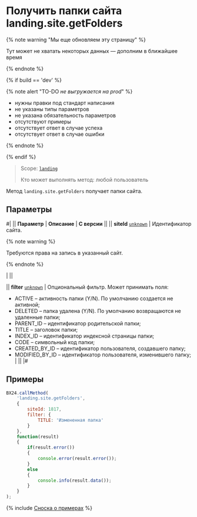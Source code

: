 # Получить папки сайта landing.site.getFolders

{% note warning "Мы еще обновляем эту страницу" %}

Тут может не хватать некоторых данных — дополним в ближайшее время

{% endnote %}

{% if build == 'dev' %}

{% note alert "TO-DO _не выгружается на prod_" %}

- нужны правки под стандарт написания
- не указаны типы параметров
- не указана обязательность параметров
- отсутствуют примеры
- отсутствует ответ в случае успеха
- отсутствует ответ в случае ошибки

{% endnote %}

{% endif %}

> Scope: [`landing`](../../scopes/permissions.md)
>
> Кто может выполнять метод: любой пользователь

Метод `landing.site.getFolders` получает папки сайта.

## Параметры

#|
|| **Параметр** | **Описание** | **С версии** ||
|| **siteId**
[`unknown`](../../data-types.md) | Идентификатор сайта. 

{% note warning %}

Требуются права на запись в указанный сайт. 

{% endnote %}

| ||



|| **filter**
[`unknown`](../../data-types.md) | Опциональный фильтр. Может принимать поля:
- ACTIVE – активность папки (Y/N). По умолчанию создается не активной;
- DELETED – папка удалена (Y/N). По умолчанию возвращаются не удаленные папки;
- PARENT_ID – идентификатор родительской папки;
- TITLE – заголовок папки;
- INDEX_ID – идентификатор индексной страницы папки;
- CODE – символьный код папки;
- CREATED_BY_ID – идентификатор пользователя, создавшего папку;
- MODIFIED_BY_ID – идентификатор пользователя, изменившего папку; | ||
|#

## Примеры

```js
BX24.callMethod(
    'landing.site.getFolders',
    {
        siteId: 1817,
        filter: {
            TITLE: 'Измененная папка'
        }
    },
    function(result)
    {
        if(result.error())
        {
            console.error(result.error());
        }
        else
        {
            console.info(result.data());
        }
    }
);
```

{% include [Сноска о примерах](../../../_includes/examples.md) %}